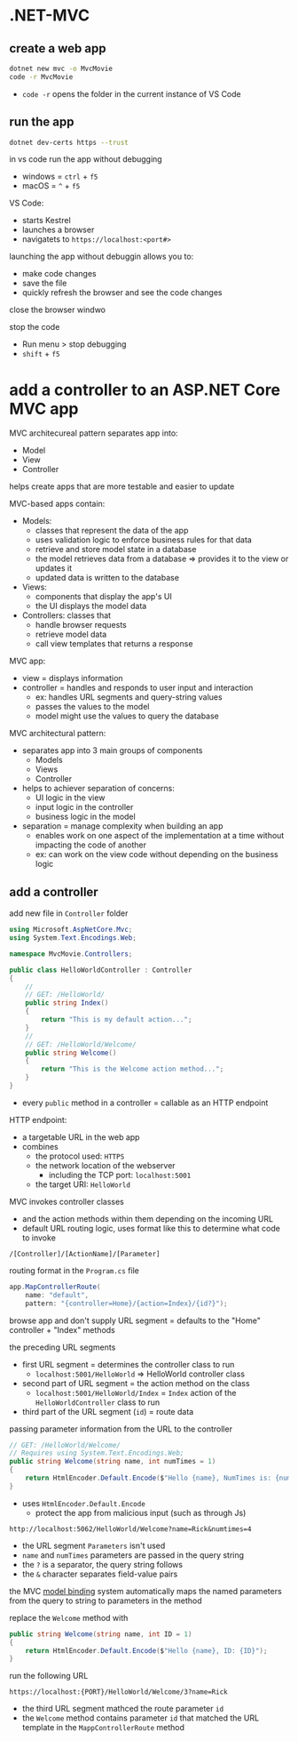 # .NET-MVC

## create a web app

```bash
dotnet new mvc -o MvcMovie
code -r MvcMovie
```
- `code -r` opens the folder in the current instance of VS Code

## run the app

```bash
dotnet dev-certs https --trust
```

in vs code run the app without debugging
- windows = `ctrl` + `f5`
- macOS = `^` + `f5`

VS Code:
- starts Kestrel
- launches a browser
- navigatets to `https://localhost:<port#>`

launching the app without debuggin allows you to:
- make code changes
- save the file
- quickly refresh the browser and see the code changes

close the browser windwo

stop the code
- Run menu > stop debugging
- `shift` + `f5`

# add a controller to an ASP.NET Core MVC app
MVC architecureal pattern separates app into:
- Model
- View
- Controller

helps create apps that are more testable and easier to update

MVC-based apps contain:
- Models:
    - classes that represent the data of the app
    - uses validation logic to enforce business rules for that data 
    - retrieve and store model state in a database
    - the model retrieves data from a database => provides it to the view or updates it
    - updated data is written to the database
- Views:
    - components that display the app's UI
    - the UI displays the model data
- Controllers: classes that
    - handle browser requests
    - retrieve model data
    - call view templates that returns a response

MVC app:
- view = displays information
- controller = handles and responds to user input and interaction
    - ex: handles URL segments and query-string values
    - passes the values to the model
    - model might use the values to query the database

MVC architectural pattern:
- separates app into 3 main groups of components
    - Models
    - Views
    - Controller
- helps to achiever separation of concerns:
    - UI logic in the view
    - input logic in the controller
    - business logic in the model
- separation = manage complexity when building an app
    - enables work on one aspect of the implementation at a time without impacting the code of another
    - ex: can work on the view code without depending on the business logic

## add a controller 
add new file in `Controller` folder

```C#
using Microsoft.AspNetCore.Mvc;
using System.Text.Encodings.Web;

namespace MvcMovie.Controllers;

public class HelloWorldController : Controller
{
    // 
    // GET: /HelloWorld/
    public string Index()
    {
        return "This is my default action...";
    }
    // 
    // GET: /HelloWorld/Welcome/ 
    public string Welcome()
    {
        return "This is the Welcome action method...";
    }
}
```
- every `public` method in a controller = callable as an HTTP endpoint

HTTP endpoint:
- a targetable URL in the web app
- combines
    - the protocol used: `HTTPS`
    - the network location of the webserver
        - including the TCP port: `localhost:5001`
    - the target URI: `HelloWorld`

MVC invokes controller classes
- and the action methods within them depending on the incoming URL
- default URL routing logic, uses format like this to determine what code to invoke
```
/[Controller]/[ActionName]/[Parameter]
```

routing format in the `Program.cs` file
```C#
app.MapControllerRoute(
    name: "default",
    pattern: "{controller=Home}/{action=Index}/{id?}");
```
browse app and don't supply URL segment = defaults to the "Home" controller + "Index" methods

the preceding URL segments
- first URL segment = determines the controller class to run
    - `localhost:5001/HelloWorld` => HelloWorld controller class
- second part of URL segment = the action method on the class
    - `localhost:5001/HelloWorld/Index` = `Index` action of the `HelloWorldController` class to run
- third part of the URL segment (`id`) = route data

passing parameter information from the URL to the controller
```C#
// GET: /HelloWorld/Welcome/ 
// Requires using System.Text.Encodings.Web;
public string Welcome(string name, int numTimes = 1)
{
    return HtmlEncoder.Default.Encode($"Hello {name}, NumTimes is: {numTimes}");
}
```
- uses `HtmlEncoder.Default.Encode` 
    - protect the app from malicious input (such as through Js)

    
```HTTP
http://localhost:5062/HelloWorld/Welcome?name=Rick&numtimes=4
```
- the URL segment `Parameters` isn't used
- `name` and `numTimes` parameters are passed in the query string
- the `?` is a separator, the query string follows
- the `&` character separates field-value pairs

the MVC [model binding](https://learn.microsoft.com/en-us/aspnet/core/mvc/models/model-binding?view=aspnetcore-9.0) system automatically maps the named parameters from the query to string to parameters in the method

replace the `Welcome` method with 
```C#
public string Welcome(string name, int ID = 1)
{
    return HtmlEncoder.Default.Encode($"Hello {name}, ID: {ID}");
}
```
run the following URL
```HTTP
https://localhost:{PORT}/HelloWorld/Welcome/3?name=Rick
```
- the third URL segment mathced the route parameter `id`
- the `Welcome` method contains parameter `id` that matched the URL template in the `MappControllerRoute` method